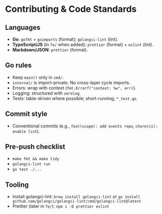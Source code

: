 # Contributing & Code Standards

## Languages
- **Go**: `gofmt` + `goimports` (format); `golangci-lint` (lint).
- **TypeScript/JS** (in `fe/` when added): `prettier` (format) + `eslint` (lint).
- **Markdown/JSON**: `prettier` (format).

## Go rules
- Keep `main()` only in `cmd/`.
- `internal/` is import-private. No cross-layer cycle imports.
- Errors: wrap with context (`fmt.Errorf("context: %w", err)`).
- Logging: structured with `zerolog`.
- Tests: table-driven where possible; short-running; `*_test.go`.

## Commit style
- Conventional commits (e.g., `feat(scope): add events repo`, `chore(ci): enable lint`).

## Pre-push checklist
- `make fmt && make tidy`
- `golangci-lint run`
- `go test ./...`

## Tooling
- Install golangci-lint: `brew install golangci-lint` or `go install github.com/golangci/golangci-lint/cmd/golangci-lint@latest`
- Prettier (later in `fe/`): `npm i -D prettier eslint`
